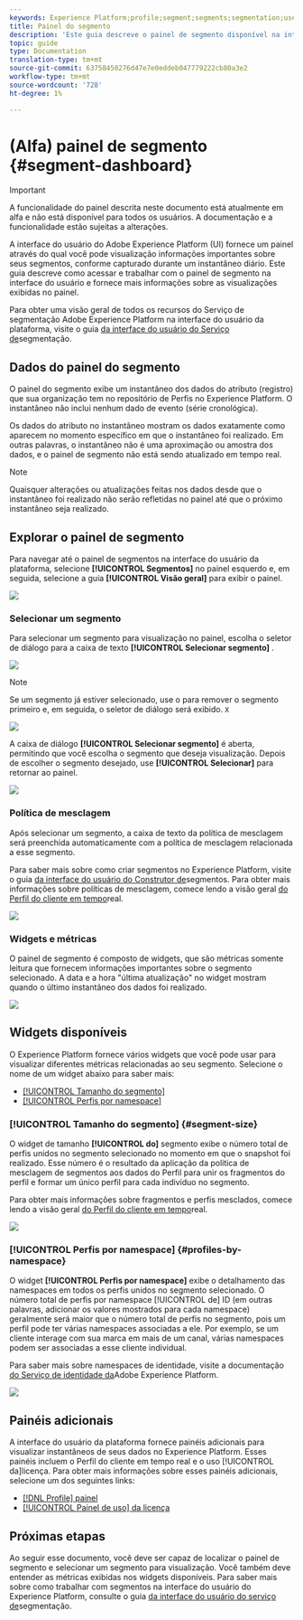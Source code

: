 ```yaml
---
keywords: Experience Platform;profile;segment;segments;segmentation;user interface;UI;customization;segment dashboard;dashboard
title: Painel do segmento
description: 'Este guia descreve o painel de segmento disponível na interface do usuário do Adobe Experience Platform. '
topic: guide
type: Documentation
translation-type: tm+mt
source-git-commit: 63758450276d47e7e0eddeb047779222cb80a3e2
workflow-type: tm+mt
source-wordcount: '728'
ht-degree: 1%

---
```



# (Alfa) painel de segmento {#segment-dashboard}

>[!IMPORTANT]
>
>A funcionalidade do painel descrita neste documento está atualmente em alfa e não está disponível para todos os usuários. A documentação e a funcionalidade estão sujeitas a alterações.

A interface do usuário do Adobe Experience Platform (UI) fornece um painel através do qual você pode visualização informações importantes sobre seus segmentos, conforme capturado durante um instantâneo diário. Este guia descreve como acessar e trabalhar com o painel de segmento na interface do usuário e fornece mais informações sobre as visualizações exibidas no painel.

Para obter uma visão geral de todos os recursos do Serviço de segmentação Adobe Experience Platform na interface do usuário da plataforma, visite o guia [da interface do usuário do Serviço de](overview.md)segmentação.

## Dados do painel do segmento

O painel do segmento exibe um instantâneo dos dados do atributo (registro) que sua organização tem no repositório de Perfis no Experience Platform. O instantâneo não inclui nenhum dado de evento (série cronológica).

Os dados do atributo no instantâneo mostram os dados exatamente como aparecem no momento específico em que o instantâneo foi realizado. Em outras palavras, o instantâneo não é uma aproximação ou amostra dos dados, e o painel de segmento não está sendo atualizado em tempo real.

>[!NOTE]
>
>Quaisquer alterações ou atualizações feitas nos dados desde que o instantâneo foi realizado não serão refletidas no painel até que o próximo instantâneo seja realizado.

## Explorar o painel de segmento

Para navegar até o painel de segmentos na interface do usuário da plataforma, selecione **[!UICONTROL Segmentos]** no painel esquerdo e, em seguida, selecione a guia **[!UICONTROL Visão geral]** para exibir o painel.

![](../images/ui/segment-dashboard/dashboard-overview.png)

### Selecionar um segmento

Para selecionar um segmento para visualização no painel, escolha o seletor de diálogo para a caixa de texto **[!UICONTROL Selecionar segmento]** .

![](../images/ui/segment-dashboard/select-segment.png)

>[!NOTE]
>
>Se um segmento já estiver selecionado, use o para remover o segmento primeiro e, em seguida, o seletor de diálogo será exibido. `X`
>
>![](../images/ui/segment-dashboard/remove-segment.png)

A caixa de diálogo **[!UICONTROL Selecionar segmento]** é aberta, permitindo que você escolha o segmento que deseja visualização. Depois de escolher o segmento desejado, use **[!UICONTROL Selecionar]** para retornar ao painel.

![](../images/ui/segment-dashboard/select-segment-dialog.png)

### Política de mesclagem

Após selecionar um segmento, a caixa de texto da política de mesclagem será preenchida automaticamente com a política de mesclagem relacionada a esse segmento.

Para saber mais sobre como criar segmentos no Experience Platform, visite o guia [da interface do usuário do Construtor de](segment-builder.md)segmentos. Para obter mais informações sobre políticas de mesclagem, comece lendo a visão geral [do Perfil do cliente em tempo](../../profile/home.md)real.

![](../images/ui/segment-dashboard/merge-policy.png)

### Widgets e métricas

O painel de segmento é composto de widgets, que são métricas somente leitura que fornecem informações importantes sobre o segmento selecionado. A data e a hora &quot;última atualização&quot; no widget mostram quando o último instantâneo dos dados foi realizado.

![](../images/ui/segment-dashboard/widget-timestamp.png)

## Widgets disponíveis

O Experience Platform fornece vários widgets que você pode usar para visualizar diferentes métricas relacionadas ao seu segmento. Selecione o nome de um widget abaixo para saber mais:

* [[!UICONTROL Tamanho do segmento]](#segment-size)
* [[!UICONTROL Perfis por namespace]](#profiles-by-namespace)

### [!UICONTROL Tamanho do segmento] {#segment-size}

O widget de tamanho **[!UICONTROL do]** segmento exibe o número total de perfis unidos no segmento selecionado no momento em que o snapshot foi realizado. Esse número é o resultado da aplicação da política de mesclagem de segmentos aos dados do Perfil para unir os fragmentos do perfil e formar um único perfil para cada indivíduo no segmento.

Para obter mais informações sobre fragmentos e perfis mesclados, comece lendo a visão geral [do Perfil do cliente em tempo](../home.md)real.

![](../images/ui/segment-dashboard/segment-size.png)

### [!UICONTROL Perfis por namespace] {#profiles-by-namespace}

O widget **[!UICONTROL Perfis por namespace]** exibe o detalhamento das namespaces em todos os perfis unidos no segmento selecionado. O número total de perfis por namespace [!UICONTROL de] ID (em outras palavras, adicionar os valores mostrados para cada namespace) geralmente será maior que o número total de perfis no segmento, pois um perfil pode ter várias namespaces associadas a ele. Por exemplo, se um cliente interage com sua marca em mais de um canal, várias namespaces podem ser associadas a esse cliente individual.

Para saber mais sobre namespaces de identidade, visite a documentação [do Serviço de identidade da](../../identity-service/home.md)Adobe Experience Platform.

![](../images/ui/segment-dashboard/profiles-by-namespace.png)

## Painéis adicionais

A interface do usuário da plataforma fornece painéis adicionais para visualizar instantâneos de seus dados no Experience Platform. Esses painéis incluem o Perfil do cliente em tempo real e o uso [!UICONTROL da]licença. Para obter mais informações sobre esses painéis adicionais, selecione um dos seguintes links:

* [[!DNL Profile] painel](../../profile/ui/profile-dashboard.md)
* [[!UICONTROL Painel de uso] da licença](../../landing/license-usage-dashboard.md)

## Próximas etapas

Ao seguir esse documento, você deve ser capaz de localizar o painel de segmento e selecionar um segmento para visualização. Você também deve entender as métricas exibidas nos widgets disponíveis. Para saber mais sobre como trabalhar com segmentos na interface do usuário do Experience Platform, consulte o guia [da interface do usuário do serviço de](overview.md)segmentação.